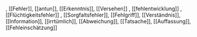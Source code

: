 , [[Fehler]], [[antun]], [[Erkenntnis]], [[Versehen]]
, [[fehlentwicklung]]
, [[Flüchtigkeitsfehler]]
, [[Sorgfaltsfehler]], [[Fehlgriff]], [[Verständnis]], [[Information]], [[irrtümlich]], [[Abweichung]], [[Tatsache]], [[Auffassung]], [[Fehleinschätzung]]